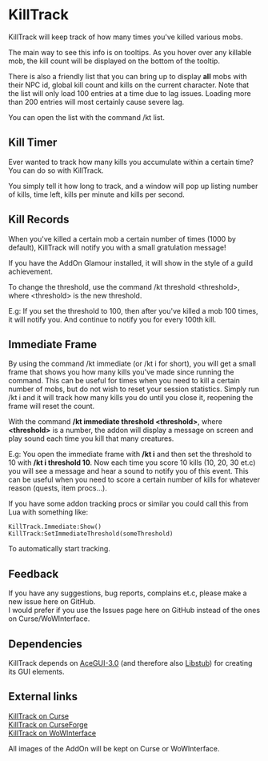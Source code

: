 KillTrack
=========

KillTrack will keep track of how many times you've killed various mobs.

The main way to see this info is on tooltips. As you hover over any killable mob, the kill count will be displayed on the bottom of the tooltip.

There is also a friendly list that you can bring up to display **all** mobs with their NPC id, global kill count and kills on the current character.
Note that the list will only load 100 entries at a time due to lag issues.
Loading more than 200 entries will most certainly cause severe lag.

You can open the list with the command /kt list.

Kill Timer
----------

Ever wanted to track how many kills you accumulate within a certain time? You can do so with KillTrack.

You simply tell it how long to track, and a window will pop up listing number of kills, time left, kills per minute and kills per second.


Kill Records
------------

When you've killed a certain mob a certain number of times (1000 by default), KillTrack will notify you with a small gratulation message!

If you have the AddOn Glamour installed, it will show in the style of a guild achievement.

To change the threshold, use the command /kt threshold \<threshold\>, where \<threshold\> is the new threshold.

E.g: If you set the threshold to 100, then after you've killed a mob 100 times, it will notify you. And continue to notify you for every 100th kill.

Immediate Frame
---------------

By using the command /kt immediate (or /kt i for short), you will get a small frame that shows you how many kills you've made since running the command. This can be useful for times when you need to kill a certain number of mobs, but do not wish to reset your session statistics. Simply run /kt i and it will track how many kills you do until you close it, reopening the frame will reset the count.

With the command **/kt immediate threshold \<threshold\>**, where **\<threshold\>** is a number, the addon will display a message on screen and play sound each time you kill that many creatures.

E.g: You open the immediate frame with **/kt i** and then set the threshold to 10 with **/kt i threshold 10**. Now each time you score 10 kills (10, 20, 30 et.c) you will see a message and hear a sound to notify you of this event. This can be useful when you need to score a certain number of kills for whatever reason (quests, item procs...).

If you have some addon tracking procs or similar you could call this from Lua with something like:

    KillTrack.Immediate:Show()
    KillTrack:SetImmediateThreshold(someThreshold)

To automatically start tracking.

Feedback
--------

If you have any suggestions, bug reports, complains et.c, please make a new issue here on GitHub.  
I would prefer if you use the Issues page here on GitHub instead of the ones on Curse/WoWInterface.

Dependencies
------------

KillTrack depends on [AceGUI-3.0](http://www.wowace.com/addons/ace3/) (and therefore also [Libstub](http://www.wowace.com/addons/libstub/)) for creating its GUI elements.

External links
--------------

[KillTrack on Curse](http://www.curse.com/addons/wow/killtrack "KillTrack - Curse")  
[KillTrack on CurseForge](http://wow.curseforge.com/addons/killtrack/ "KillTrack - CurseForge")  
[KillTrack on WoWInterface](http://www.wowinterface.com/downloads/info20509-KillTrack.html "KillTrack - WoWInterface")

All images of the AddOn will be kept on Curse or WoWInterface.
